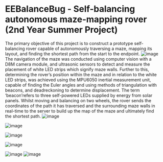 # EEBalanceBug - Self-balancing autonomous maze-mapping rover (2nd Year Summer Project)
The primary objective of this project is to construct a prototype self-balancing rover capable of autonomously traversing a maze, mapping its layout, and finding the shortest path from the start to the endpoint. 
![image](https://github.com/bhavyaEE/EEBalanceBug/assets/107200668/77f6e57c-6d92-4c2c-a01a-b0a43258bde8)
The  navigation  of  the  maze  was conducted  using  computer  vision  with  a  D8M  camera  module,  and  ultrasonic  sensors  to  detect  and measure the placement of white LED strips which signify maze walls. Further to this, determining the rover’s  position  within  the  maze  and  in  relation  to  the  white  LED  strips,  was  achieved  using  the MPU6050  inertial  measurement  unit,  capable  of  finding  the  Euler  angles  and  using  methods  of triangulation with beacons, and deadreckoning to determine displacement. The term ‘beacon’refers to three self-powered LEDs supplied by energy from solar panels. Whilst moving and balancing on two wheels, the rover sends the coordinates of the path it has traversed and the surrounding maze walls in real-time to the server to build up the map of the maze and ultimately find the shortest path. 
![image](https://github.com/bhavyaEE/EEBalanceBug/assets/107200668/028ead33-4e99-4d04-a98c-3836abf7195a)

![image](https://github.com/bhavyaEE/EEBalanceBug/assets/107200668/c938b501-4d04-4d6c-8156-e4b0bf833ca0)

![image](https://github.com/bhavyaEE/EEBalanceBug/assets/107200668/94d074aa-630f-4c5e-bc11-890eed5533ff)


![image](https://github.com/bhavyaEE/EEBalanceBug/assets/107200668/34c6b758-2db2-46d7-8fcf-388eacd69d9e)


![image](https://github.com/bhavyaEE/EEBalanceBug/assets/107200668/c335ed91-30b1-4b86-a2d6-66b5bbf26a22)
![image](https://github.com/bhavyaEE/EEBalanceBug/assets/107200668/7f782a8c-093e-476f-915d-72aaf162bd38)


